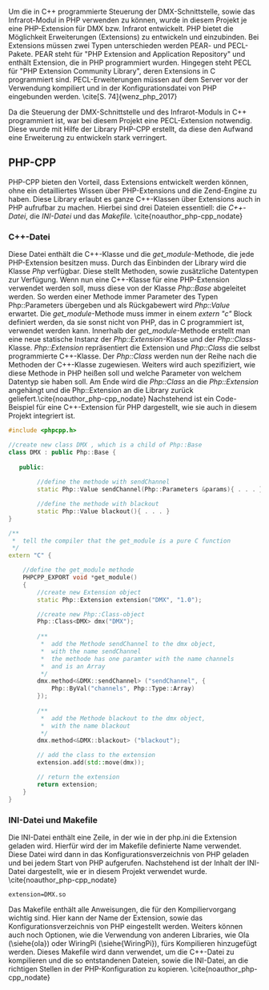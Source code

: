 Um die in C++ programmierte Steuerung der DMX-Schnittstelle, sowie das Infrarot-Modul in PHP verwenden zu können, 
wurde in diesem Projekt je eine PHP-Extension für DMX bzw. Infrarot entwickelt.
PHP bietet die Möglichkeit Erweiterungen (Extensions) zu entwickeln und einzubinden.
Bei Extensions müssen zwei Typen unterschieden werden PEAR- und PECL-Pakete.
PEAR steht für "PHP Extension and Application Repository" und enthält Extension, die in PHP programmiert wurden.
Hingegen steht PECL für "PHP Extension Community Library", deren Extensions in C programmiert sind.
PECL-Erweiterungen müssen auf dem Server vor der Verwendung kompiliert und 
in der Konfigurationsdatei von PHP eingebunden werden. \cite[S. 74]{wenz_php_2017}

Da die Steuerung der DMX-Schnittstelle und des Infrarot-Moduls in C++ programmiert ist, war bei diesem Projekt eine 
PECL-Extension notwendig.
Diese wurde mit Hilfe der Library PHP-CPP erstellt, da diese den Aufwand eine Erweiterung zu entwickeln stark verringert.

## PHP-CPP
PHP-CPP bieten den Vorteil, dass Extensions entwickelt werden können,
ohne ein detailliertes Wissen über PHP-Extensions und die Zend-Engine zu haben.
Diese Library erlaubt es ganze C++-Klassen über Extensions auch in PHP aufrufbar zu machen.
Hierbei sind drei Dateien essentiell: die *C++-Datei*, die *INI-Datei* und das *Makefile*. \cite{noauthor_php-cpp_nodate}

### C++-Datei
Diese Datei enthält die C++-Klasse und die *get_module*-Methode, die jede PHP-Extension besitzen muss.
Durch das Einbinden der Library wird die Klasse *Php* verfügbar.
Diese stellt Methoden, sowie zusätzliche Datentypen zur Verfügung.
Wenn nun eine C++-Klasse für eine PHP-Extension verwendet werden soll, 
muss diese von der Klasse *Php::Base* abgeleitet werden.
So werden einer Methode immer Parameter des Typen Php::Parameters übergeben und
als Rückgabewert wird *Php::Value* erwartet.
Die *get_module*-Methode muss immer in einem *extern "c"* Block definiert werden, da sie sonst nicht von
PHP, das in C programmiert ist, verwendet werden kann.
Innerhalb der *get_module*-Methode erstellt man eine neue statische Instanz der *Php::Extension*-Klasse und der *Php::Class*-Klasse.
*Php::Extension* repräsentiert die Extension und *Php::Class* die selbst programmierte C++-Klasse.
Der *Php::Class* werden nun der Reihe nach die Methoden der C++-Klasse zugewiesen.
Weiters wird auch spezifiziert, wie diese Methode in PHP heißen soll und 
welche Parameter von welchem Datentyp sie haben soll.
Am Ende wird die *Php::Class* an die *Php::Extension* angehängt und die Php::Extension an die Library zurück geliefert.\cite{noauthor_php-cpp_nodate}
Nachstehend ist ein Code-Beispiel für eine C++-Extension für PHP dargestellt, wie sie auch in diesem Projekt integriert ist.

```cpp
#include <phpcpp.h>

//create new class DMX , which is a child of Php::Base
class DMX : public Php::Base {
   
   public:
   
        //define the methode with sendChannel
        static Php::Value sendChannel(Php::Parameters &params){ . . . }

        //define the methode with blackout
        static Php::Value blackout(){ . . . }
}

/**
 *  tell the compiler that the get_module is a pure C function
 */
extern "C" {

    //define the get_module methode
    PHPCPP_EXPORT void *get_module()
    {
        //create new Extension object
        static Php::Extension extension("DMX", "1.0");

        //create new Php::Class-object
        Php::Class<DMX> dmx("DMX");
        
        /** 
         *  add the Methode sendChannel to the dmx object, 
         *  with the name sendChannel
         *  the methode has one paramter with the name channels 
         *  and is an Array 
         */
        dmx.method<&DMX::sendChannel> ("sendChannel", {
            Php::ByVal("channels", Php::Type::Array)
        });
        
        /**
         *  add the Methode blackout to the dmx object, 
         *  with the name blackout
         */
        dmx.method<&DMX::blackout> ("blackout");

        // add the class to the extension
        extension.add(std::move(dmx));

        // return the extension
        return extension;
    }
}

```

### INI-Datei und Makefile
Die INI-Datei enthält eine Zeile, in der wie in der php.ini die Extension geladen wird.
Hierfür wird der im Makefile definierte Name verwendet.
Diese Datei wird dann in das Konfigurationsverzeichnis von PHP geladen und bei jedem Start von PHP aufgerufen.
Nachstehend ist der Inhalt der INI-Datei dargestellt, wie er in diesem Projekt verwendet wurde. \cite{noauthor_php-cpp_nodate}

```ìni
extension=DMX.so
```

Das Makefile enthält alle Anweisungen, die für den Kompiliervorgang wichtig sind.
Hier kann der Name der Extension, sowie das Konfigurationsverzeichnis von PHP eingestellt werden.
Weiters können auch noch Optionen, wie die Verwendung von anderen Libraries,
wie Ola (\siehe{ola}) oder WiringPi (\siehe{WiringPi}), fürs Kompilieren hinzugefügt werden.
Dieses Makefile wird dann verwendet, um die C++-Datei zu kompilieren und 
die so entstandenen Dateien, sowie die INI-Datei, an die richtigen Stellen in der PHP-Konfiguration zu kopieren. \cite{noauthor_php-cpp_nodate}